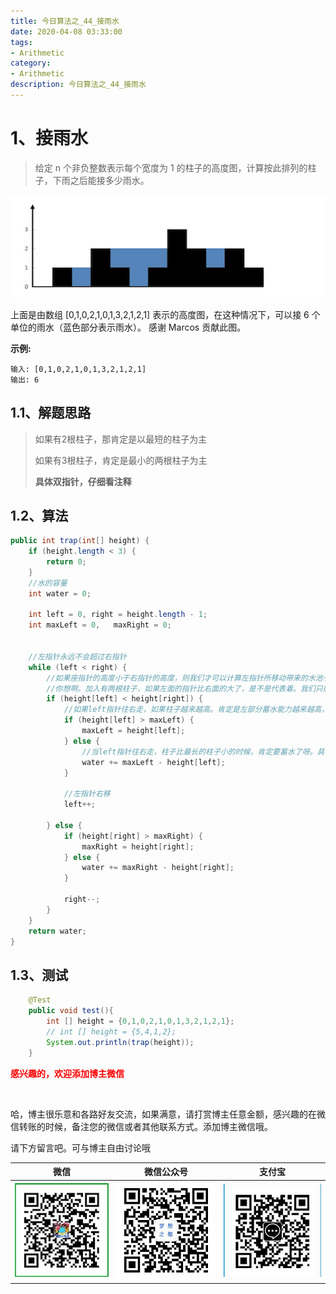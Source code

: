 ```yaml
---
title: 今日算法之_44_接雨水
date: 2020-04-08 03:33:00
tags: 
- Arithmetic
category: 
- Arithmetic
description: 今日算法之_44_接雨水
---
```




# 1、接雨水
> 给定 n 个非负整数表示每个宽度为 1 的柱子的高度图，计算按此排列的柱子，下雨之后能接多少雨水。

![1586326942345](https://raw.githubusercontent.com/HealerJean/HealerJean.github.io/master/blogImages/1586326942345.png)



上面是由数组 [0,1,0,2,1,0,1,3,2,1,2,1] 表示的高度图，在这种情况下，可以接 6 个单位的雨水（蓝色部分表示雨水）。 感谢 Marcos 贡献此图。



**示例:**

```
输入: [0,1,0,2,1,0,1,3,2,1,2,1]
输出: 6
```





## 1.1、解题思路 

> 如果有2根柱子，那肯定是以最短的柱子为主    
>
> 如果有3根柱子，肯定是最小的两根柱子为主       
>
> **具体双指针，仔细看注释**








## 1.2、算法

```java
public int trap(int[] height) {
    if (height.length < 3) {
        return 0;
    }
    //水的容量
    int water = 0;

    int left = 0, right = height.length - 1;
    int maxLeft = 0,   maxRight = 0;


    //左指针永远不会超过右指针
    while (left < right) {
        //如果座指针的高度小于右指针的高度，则我们才可以计算左指针所移动带来的水池子。否则要计算右面的指针的水池子，
        //你想啊。加入有两根柱子，如果左面的指针比右面的大了，是不是代表着。我们只能以右面的住柱子为主。反之以左面的柱子为主
        if (height[left] < height[right]) {
            //如果left指针往右走，如果柱子越来越高。肯定是左部分蓄水能力越来越高， 所以获取最长的左柱子
            if (height[left] > maxLeft) {
                maxLeft = height[left];
            } else {
                //当left指针往右走，柱子比最长的柱子小的时候，肯定要蓄水了呀。具体当前这根柱子，蓄水值就等于最长的柱子减去当前的柱子。
                water += maxLeft - height[left];
            }

            //左指针右移
            left++;

        } else {
            if (height[right] > maxRight) {
                maxRight = height[right];
            } else {
                water += maxRight - height[right];
            }

            right--;
        }
    }
    return water;
}
```




## 1.3、测试 

```java
    @Test
    public void test(){
        int [] height = {0,1,0,2,1,0,1,3,2,1,2,1};
        // int [] height = {5,4,1,2};
        System.out.println(trap(height));
    }

```








  **<font  color="red">感兴趣的，欢迎添加博主微信 </font>**       

​    

哈，博主很乐意和各路好友交流，如果满意，请打赏博主任意金额，感兴趣的在微信转账的时候，备注您的微信或者其他联系方式。添加博主微信哦。    

请下方留言吧。可与博主自由讨论哦   



|微信 | 微信公众号|支付宝|
|:-------:|:-------:|:------:|
| ![微信](https://raw.githubusercontent.com/HealerJean/HealerJean.github.io/master/assets/img/tctip/weixin.jpg)|![微信公众号](https://raw.githubusercontent.com/HealerJean/HealerJean.github.io/master/assets/img/my/qrcode_for_gh_a23c07a2da9e_258.jpg)|![支付宝](https://raw.githubusercontent.com/HealerJean/HealerJean.github.io/master/assets/img/tctip/alpay.jpg) |



<link rel="stylesheet" href="https://unpkg.com/gitalk/dist/gitalk.css">

<script src="https://unpkg.com/gitalk@latest/dist/gitalk.min.js"></script> 
<div id="gitalk-container"></div>    
 <script type="text/javascript">
    var gitalk = new Gitalk({
		clientID: `1d164cd85549874d0e3a`,
		clientSecret: `527c3d223d1e6608953e835b547061037d140355`,
		repo: `HealerJean.github.io`,
		owner: 'HealerJean',
		admin: ['HealerJean'],
		id: 'JhC0YImtz165XO7p',
    });
    gitalk.render('gitalk-container');
</script> 

